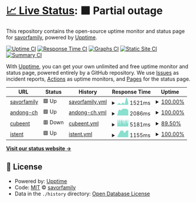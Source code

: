 # [📈 Live Status](https://savorfamily.github.io/upptime): <!--live status--> **🟧 Partial outage**

This repository contains the open-source uptime monitor and status page for [savorfamily](https://savorfamily.github.io/upptime), powered by [Upptime](https://github.com/upptime/upptime).

[![Uptime CI](https://github.com/savorfamily/upptime/workflows/Uptime%20CI/badge.svg)](https://github.com/savorfamily/upptime/actions?query=workflow%3A%22Uptime+CI%22)
[![Response Time CI](https://github.com/savorfamily/upptime/workflows/Response%20Time%20CI/badge.svg)](https://github.com/savorfamily/upptime/actions?query=workflow%3A%22Response+Time+CI%22)
[![Graphs CI](https://github.com/savorfamily/upptime/workflows/Graphs%20CI/badge.svg)](https://github.com/savorfamily/upptime/actions?query=workflow%3A%22Graphs+CI%22)
[![Static Site CI](https://github.com/savorfamily/upptime/workflows/Static%20Site%20CI/badge.svg)](https://github.com/savorfamily/upptime/actions?query=workflow%3A%22Static+Site+CI%22)
[![Summary CI](https://github.com/savorfamily/upptime/workflows/Summary%20CI/badge.svg)](https://github.com/savorfamily/upptime/actions?query=workflow%3A%22Summary+CI%22)

With [Upptime](https://upptime.js.org), you can get your own unlimited and free uptime monitor and status page, powered entirely by a GitHub repository. We use [Issues](https://github.com/savorfamily/upptime/issues) as incident reports, [Actions](https://github.com/savorfamily/upptime/actions) as uptime monitors, and [Pages](https://savorfamily.github.io/upptime) for the status page.

<!--start: status pages-->
<!-- This summary is generated by Upptime (https://github.com/upptime/upptime) -->
<!-- Do not edit this manually, your changes will be overwritten -->
<!-- prettier-ignore -->
| URL | Status | History | Response Time | Uptime |
| --- | ------ | ------- | ------------- | ------ |
| <img alt="" src="https://icons.duckduckgo.com/ip3/www.savorfamily.com.ico" height="13"> [savorfamily](http://www.savorfamily.com) | 🟩 Up | [savorfamily.yml](https://github.com/savorfamily/upptime/commits/HEAD/history/savorfamily.yml) | <details><summary><img alt="Response time graph" src="./graphs/savorfamily/response-time-week.png" height="20"> 1521ms</summary><br><a href="https://savorfamily.github.io/upptime/history/savorfamily"><img alt="Response time 776" src="https://img.shields.io/endpoint?url=https%3A%2F%2Fraw.githubusercontent.com%2Fsavorfamily%2Fupptime%2FHEAD%2Fapi%2Fsavorfamily%2Fresponse-time.json"></a><br><a href="https://savorfamily.github.io/upptime/history/savorfamily"><img alt="24-hour response time 836" src="https://img.shields.io/endpoint?url=https%3A%2F%2Fraw.githubusercontent.com%2Fsavorfamily%2Fupptime%2FHEAD%2Fapi%2Fsavorfamily%2Fresponse-time-day.json"></a><br><a href="https://savorfamily.github.io/upptime/history/savorfamily"><img alt="7-day response time 1521" src="https://img.shields.io/endpoint?url=https%3A%2F%2Fraw.githubusercontent.com%2Fsavorfamily%2Fupptime%2FHEAD%2Fapi%2Fsavorfamily%2Fresponse-time-week.json"></a><br><a href="https://savorfamily.github.io/upptime/history/savorfamily"><img alt="30-day response time 1246" src="https://img.shields.io/endpoint?url=https%3A%2F%2Fraw.githubusercontent.com%2Fsavorfamily%2Fupptime%2FHEAD%2Fapi%2Fsavorfamily%2Fresponse-time-month.json"></a><br><a href="https://savorfamily.github.io/upptime/history/savorfamily"><img alt="1-year response time 908" src="https://img.shields.io/endpoint?url=https%3A%2F%2Fraw.githubusercontent.com%2Fsavorfamily%2Fupptime%2FHEAD%2Fapi%2Fsavorfamily%2Fresponse-time-year.json"></a></details> | <details><summary><a href="https://savorfamily.github.io/upptime/history/savorfamily">100.00%</a></summary><a href="https://savorfamily.github.io/upptime/history/savorfamily"><img alt="All-time uptime 95.90%" src="https://img.shields.io/endpoint?url=https%3A%2F%2Fraw.githubusercontent.com%2Fsavorfamily%2Fupptime%2FHEAD%2Fapi%2Fsavorfamily%2Fuptime.json"></a><br><a href="https://savorfamily.github.io/upptime/history/savorfamily"><img alt="24-hour uptime 100.00%" src="https://img.shields.io/endpoint?url=https%3A%2F%2Fraw.githubusercontent.com%2Fsavorfamily%2Fupptime%2FHEAD%2Fapi%2Fsavorfamily%2Fuptime-day.json"></a><br><a href="https://savorfamily.github.io/upptime/history/savorfamily"><img alt="7-day uptime 100.00%" src="https://img.shields.io/endpoint?url=https%3A%2F%2Fraw.githubusercontent.com%2Fsavorfamily%2Fupptime%2FHEAD%2Fapi%2Fsavorfamily%2Fuptime-week.json"></a><br><a href="https://savorfamily.github.io/upptime/history/savorfamily"><img alt="30-day uptime 100.00%" src="https://img.shields.io/endpoint?url=https%3A%2F%2Fraw.githubusercontent.com%2Fsavorfamily%2Fupptime%2FHEAD%2Fapi%2Fsavorfamily%2Fuptime-month.json"></a><br><a href="https://savorfamily.github.io/upptime/history/savorfamily"><img alt="1-year uptime 92.09%" src="https://img.shields.io/endpoint?url=https%3A%2F%2Fraw.githubusercontent.com%2Fsavorfamily%2Fupptime%2FHEAD%2Fapi%2Fsavorfamily%2Fuptime-year.json"></a></details>
| <img alt="" src="https://icons.duckduckgo.com/ip3/www.andong-ch.org.ico" height="13"> [andong-ch](http://www.andong-ch.org) | 🟩 Up | [andong-ch.yml](https://github.com/savorfamily/upptime/commits/HEAD/history/andong-ch.yml) | <details><summary><img alt="Response time graph" src="./graphs/andong-ch/response-time-week.png" height="20"> 2086ms</summary><br><a href="https://savorfamily.github.io/upptime/history/andong-ch"><img alt="Response time 2276" src="https://img.shields.io/endpoint?url=https%3A%2F%2Fraw.githubusercontent.com%2Fsavorfamily%2Fupptime%2FHEAD%2Fapi%2Fandong-ch%2Fresponse-time.json"></a><br><a href="https://savorfamily.github.io/upptime/history/andong-ch"><img alt="24-hour response time 2287" src="https://img.shields.io/endpoint?url=https%3A%2F%2Fraw.githubusercontent.com%2Fsavorfamily%2Fupptime%2FHEAD%2Fapi%2Fandong-ch%2Fresponse-time-day.json"></a><br><a href="https://savorfamily.github.io/upptime/history/andong-ch"><img alt="7-day response time 2086" src="https://img.shields.io/endpoint?url=https%3A%2F%2Fraw.githubusercontent.com%2Fsavorfamily%2Fupptime%2FHEAD%2Fapi%2Fandong-ch%2Fresponse-time-week.json"></a><br><a href="https://savorfamily.github.io/upptime/history/andong-ch"><img alt="30-day response time 2159" src="https://img.shields.io/endpoint?url=https%3A%2F%2Fraw.githubusercontent.com%2Fsavorfamily%2Fupptime%2FHEAD%2Fapi%2Fandong-ch%2Fresponse-time-month.json"></a><br><a href="https://savorfamily.github.io/upptime/history/andong-ch"><img alt="1-year response time 2256" src="https://img.shields.io/endpoint?url=https%3A%2F%2Fraw.githubusercontent.com%2Fsavorfamily%2Fupptime%2FHEAD%2Fapi%2Fandong-ch%2Fresponse-time-year.json"></a></details> | <details><summary><a href="https://savorfamily.github.io/upptime/history/andong-ch">100.00%</a></summary><a href="https://savorfamily.github.io/upptime/history/andong-ch"><img alt="All-time uptime 98.73%" src="https://img.shields.io/endpoint?url=https%3A%2F%2Fraw.githubusercontent.com%2Fsavorfamily%2Fupptime%2FHEAD%2Fapi%2Fandong-ch%2Fuptime.json"></a><br><a href="https://savorfamily.github.io/upptime/history/andong-ch"><img alt="24-hour uptime 100.00%" src="https://img.shields.io/endpoint?url=https%3A%2F%2Fraw.githubusercontent.com%2Fsavorfamily%2Fupptime%2FHEAD%2Fapi%2Fandong-ch%2Fuptime-day.json"></a><br><a href="https://savorfamily.github.io/upptime/history/andong-ch"><img alt="7-day uptime 100.00%" src="https://img.shields.io/endpoint?url=https%3A%2F%2Fraw.githubusercontent.com%2Fsavorfamily%2Fupptime%2FHEAD%2Fapi%2Fandong-ch%2Fuptime-week.json"></a><br><a href="https://savorfamily.github.io/upptime/history/andong-ch"><img alt="30-day uptime 94.34%" src="https://img.shields.io/endpoint?url=https%3A%2F%2Fraw.githubusercontent.com%2Fsavorfamily%2Fupptime%2FHEAD%2Fapi%2Fandong-ch%2Fuptime-month.json"></a><br><a href="https://savorfamily.github.io/upptime/history/andong-ch"><img alt="1-year uptime 97.23%" src="https://img.shields.io/endpoint?url=https%3A%2F%2Fraw.githubusercontent.com%2Fsavorfamily%2Fupptime%2FHEAD%2Fapi%2Fandong-ch%2Fuptime-year.json"></a></details>
| <img alt="" src="https://icons.duckduckgo.com/ip3/www.cubeent.co.kr.ico" height="13"> [cubeent](http://www.cubeent.co.kr) | 🟥 Down | [cubeent.yml](https://github.com/savorfamily/upptime/commits/HEAD/history/cubeent.yml) | <details><summary><img alt="Response time graph" src="./graphs/cubeent/response-time-week.png" height="20"> 5181ms</summary><br><a href="https://savorfamily.github.io/upptime/history/cubeent"><img alt="Response time 4273" src="https://img.shields.io/endpoint?url=https%3A%2F%2Fraw.githubusercontent.com%2Fsavorfamily%2Fupptime%2FHEAD%2Fapi%2Fcubeent%2Fresponse-time.json"></a><br><a href="https://savorfamily.github.io/upptime/history/cubeent"><img alt="24-hour response time 5018" src="https://img.shields.io/endpoint?url=https%3A%2F%2Fraw.githubusercontent.com%2Fsavorfamily%2Fupptime%2FHEAD%2Fapi%2Fcubeent%2Fresponse-time-day.json"></a><br><a href="https://savorfamily.github.io/upptime/history/cubeent"><img alt="7-day response time 5181" src="https://img.shields.io/endpoint?url=https%3A%2F%2Fraw.githubusercontent.com%2Fsavorfamily%2Fupptime%2FHEAD%2Fapi%2Fcubeent%2Fresponse-time-week.json"></a><br><a href="https://savorfamily.github.io/upptime/history/cubeent"><img alt="30-day response time 4687" src="https://img.shields.io/endpoint?url=https%3A%2F%2Fraw.githubusercontent.com%2Fsavorfamily%2Fupptime%2FHEAD%2Fapi%2Fcubeent%2Fresponse-time-month.json"></a><br><a href="https://savorfamily.github.io/upptime/history/cubeent"><img alt="1-year response time 4470" src="https://img.shields.io/endpoint?url=https%3A%2F%2Fraw.githubusercontent.com%2Fsavorfamily%2Fupptime%2FHEAD%2Fapi%2Fcubeent%2Fresponse-time-year.json"></a></details> | <details><summary><a href="https://savorfamily.github.io/upptime/history/cubeent">89.50%</a></summary><a href="https://savorfamily.github.io/upptime/history/cubeent"><img alt="All-time uptime 99.81%" src="https://img.shields.io/endpoint?url=https%3A%2F%2Fraw.githubusercontent.com%2Fsavorfamily%2Fupptime%2FHEAD%2Fapi%2Fcubeent%2Fuptime.json"></a><br><a href="https://savorfamily.github.io/upptime/history/cubeent"><img alt="24-hour uptime 87.90%" src="https://img.shields.io/endpoint?url=https%3A%2F%2Fraw.githubusercontent.com%2Fsavorfamily%2Fupptime%2FHEAD%2Fapi%2Fcubeent%2Fuptime-day.json"></a><br><a href="https://savorfamily.github.io/upptime/history/cubeent"><img alt="7-day uptime 89.50%" src="https://img.shields.io/endpoint?url=https%3A%2F%2Fraw.githubusercontent.com%2Fsavorfamily%2Fupptime%2FHEAD%2Fapi%2Fcubeent%2Fuptime-week.json"></a><br><a href="https://savorfamily.github.io/upptime/history/cubeent"><img alt="30-day uptime 93.13%" src="https://img.shields.io/endpoint?url=https%3A%2F%2Fraw.githubusercontent.com%2Fsavorfamily%2Fupptime%2FHEAD%2Fapi%2Fcubeent%2Fuptime-month.json"></a><br><a href="https://savorfamily.github.io/upptime/history/cubeent"><img alt="1-year uptime 99.43%" src="https://img.shields.io/endpoint?url=https%3A%2F%2Fraw.githubusercontent.com%2Fsavorfamily%2Fupptime%2FHEAD%2Fapi%2Fcubeent%2Fuptime-year.json"></a></details>
| <img alt="" src="https://icons.duckduckgo.com/ip3/www.istent.co.kr.ico" height="13"> [istent](http://www.istent.co.kr) | 🟩 Up | [istent.yml](https://github.com/savorfamily/upptime/commits/HEAD/history/istent.yml) | <details><summary><img alt="Response time graph" src="./graphs/istent/response-time-week.png" height="20"> 1155ms</summary><br><a href="https://savorfamily.github.io/upptime/history/istent"><img alt="Response time 1485" src="https://img.shields.io/endpoint?url=https%3A%2F%2Fraw.githubusercontent.com%2Fsavorfamily%2Fupptime%2FHEAD%2Fapi%2Fistent%2Fresponse-time.json"></a><br><a href="https://savorfamily.github.io/upptime/history/istent"><img alt="24-hour response time 1195" src="https://img.shields.io/endpoint?url=https%3A%2F%2Fraw.githubusercontent.com%2Fsavorfamily%2Fupptime%2FHEAD%2Fapi%2Fistent%2Fresponse-time-day.json"></a><br><a href="https://savorfamily.github.io/upptime/history/istent"><img alt="7-day response time 1155" src="https://img.shields.io/endpoint?url=https%3A%2F%2Fraw.githubusercontent.com%2Fsavorfamily%2Fupptime%2FHEAD%2Fapi%2Fistent%2Fresponse-time-week.json"></a><br><a href="https://savorfamily.github.io/upptime/history/istent"><img alt="30-day response time 1113" src="https://img.shields.io/endpoint?url=https%3A%2F%2Fraw.githubusercontent.com%2Fsavorfamily%2Fupptime%2FHEAD%2Fapi%2Fistent%2Fresponse-time-month.json"></a><br><a href="https://savorfamily.github.io/upptime/history/istent"><img alt="1-year response time 1327" src="https://img.shields.io/endpoint?url=https%3A%2F%2Fraw.githubusercontent.com%2Fsavorfamily%2Fupptime%2FHEAD%2Fapi%2Fistent%2Fresponse-time-year.json"></a></details> | <details><summary><a href="https://savorfamily.github.io/upptime/history/istent">100.00%</a></summary><a href="https://savorfamily.github.io/upptime/history/istent"><img alt="All-time uptime 94.47%" src="https://img.shields.io/endpoint?url=https%3A%2F%2Fraw.githubusercontent.com%2Fsavorfamily%2Fupptime%2FHEAD%2Fapi%2Fistent%2Fuptime.json"></a><br><a href="https://savorfamily.github.io/upptime/history/istent"><img alt="24-hour uptime 100.00%" src="https://img.shields.io/endpoint?url=https%3A%2F%2Fraw.githubusercontent.com%2Fsavorfamily%2Fupptime%2FHEAD%2Fapi%2Fistent%2Fuptime-day.json"></a><br><a href="https://savorfamily.github.io/upptime/history/istent"><img alt="7-day uptime 100.00%" src="https://img.shields.io/endpoint?url=https%3A%2F%2Fraw.githubusercontent.com%2Fsavorfamily%2Fupptime%2FHEAD%2Fapi%2Fistent%2Fuptime-week.json"></a><br><a href="https://savorfamily.github.io/upptime/history/istent"><img alt="30-day uptime 94.34%" src="https://img.shields.io/endpoint?url=https%3A%2F%2Fraw.githubusercontent.com%2Fsavorfamily%2Fupptime%2FHEAD%2Fapi%2Fistent%2Fuptime-month.json"></a><br><a href="https://savorfamily.github.io/upptime/history/istent"><img alt="1-year uptime 83.33%" src="https://img.shields.io/endpoint?url=https%3A%2F%2Fraw.githubusercontent.com%2Fsavorfamily%2Fupptime%2FHEAD%2Fapi%2Fistent%2Fuptime-year.json"></a></details>

<!--end: status pages-->

[**Visit our status website →**](https://savorfamily.github.io/upptime)

## 📄 License

- Powered by: [Upptime](https://github.com/upptime/upptime)
- Code: [MIT](./LICENSE) © [savorfamily](https://savorfamily.github.io/upptime)
- Data in the `./history` directory: [Open Database License](https://opendatacommons.org/licenses/odbl/1-0/)
